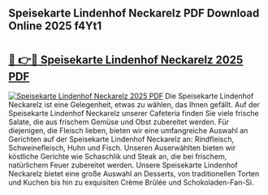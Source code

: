 ## Speisekarte Lindenhof Neckarelz PDF Download Online 2025 f4Yt1

# <h2><a href="http://gc67rze.nevu.top/?p=Speisekarte+Lindenhof+Neckarelz">🔗 👉🔴 Speisekarte Lindenhof Neckarelz 2025 PDF</a></h2>

[![Speisekarte Lindenhof Neckarelz 2025 PDF](https://i.imgur.com/dBaPXMq.png)](http://gc67rze.nevu.top/?p=Speisekarte+Lindenhof+Neckarelz)
Die Speisekarte Lindenhof Neckarelz ist eine Gelegenheit, etwas zu wählen, das Ihnen gefällt. Auf der Speisekarte Lindenhof Neckarelz unserer Cafeteria finden Sie viele frische Salate, die aus frischem Gemüse und Obst zubereitet werden. Für diejenigen, die Fleisch lieben, bieten wir eine umfangreiche Auswahl an Gerichten auf der Speisekarte Lindenhof Neckarelz an: Rindfleisch, Schweinefleisch, Huhn und Fisch. Unseren Auserwählten bieten wir köstliche Gerichte wie Schaschlik und Steak an, die bei frischem, natürlichem Feuer zubereitet werden. Unsere Speisekarte Lindenhof Neckarelz bietet eine große Auswahl an Desserts, von traditionellen Torten und Kuchen bis hin zu exquisiten Crème Brûlée und Schokoladen-Fan-Si.
